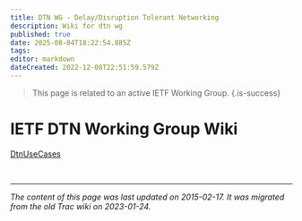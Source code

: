 ```yaml
---
title: DTN WG - Delay/Disruption Tolerant Networking
description: Wiki for dtn wg
published: true
date: 2025-08-04T18:22:54.885Z
tags: 
editor: markdown
dateCreated: 2022-12-08T22:51:59.579Z
---
```


> This page is related to an active IETF Working Group.
{.is-success}
# IETF DTN Working Group Wiki

[DtnUseCases](/group/dtn/DtnUseCases)

&nbsp;
&nbsp;
&nbsp;

---

*The content of this page was last updated on 2015-02-17. It was migrated from the old Trac wiki on 2023-01-24.*